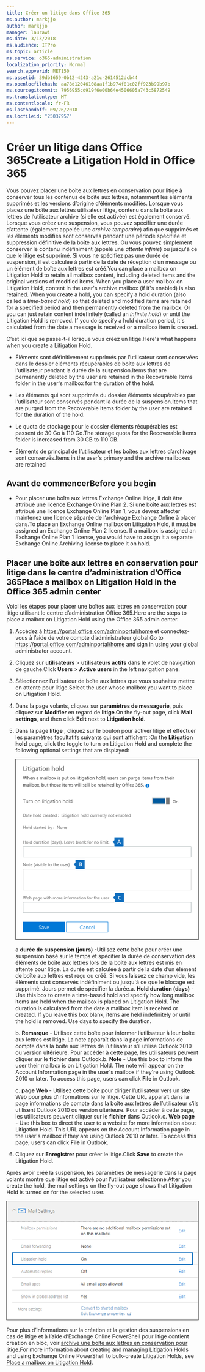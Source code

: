 ```yaml
---
title: Créer un litige dans Office 365
ms.author: markjjo
author: markjjo
manager: laurawi
ms.date: 3/13/2018
ms.audience: ITPro
ms.topic: article
ms.service: o365-administration
localization_priority: Normal
search.appverid: MET150
ms.assetid: 39db1659-0b12-4243-a21c-2614512dcb44
ms.openlocfilehash: aa78d12046108aa1f1b974f01c02ff923b99b97b
ms.sourcegitcommit: 7956955cd919f6e00b64e4506605a743c5872549
ms.translationtype: MT
ms.contentlocale: fr-FR
ms.lasthandoff: 09/26/2018
ms.locfileid: "25037957"
---
```

# <a name="create-a-litigation-hold-in-office-365"></a><span data-ttu-id="ade19-102">Créer un litige dans Office 365</span><span class="sxs-lookup"><span data-stu-id="ade19-102">Create a Litigation Hold in Office 365</span></span>

<span data-ttu-id="ade19-p101">Vous pouvez placer une boîte aux lettres en conservation pour litige à conserver tous les contenus de boîte aux lettres, notamment les éléments supprimés et les versions d’origine d’éléments modifiés. Lorsque vous placez une boîte aux lettres utilisateur litige, contenu dans la boîte aux lettres de l’utilisateur archive (si elle est activée) est également conservé. Lorsque vous créez une suspension, vous pouvez spécifier une durée d’attente (également appelée une *archive temporaire*) afin que supprimés et les éléments modifiés sont conservés pendant une période spécifiée et suppression définitive de la boîte aux lettres. Ou vous pouvez simplement conserver le contenu indéfiniment (appelé une *attente infinie*) ou jusqu'à ce que le litige est supprimé. Si vous ne spécifiez pas une durée de suspension, il est calculée à partir de la date de réception d’un message ou un élément de boîte aux lettres est créé.</span><span class="sxs-lookup"><span data-stu-id="ade19-p101">You can place a mailbox on Litigation Hold to retain all mailbox content, including deleted items and the original versions of modified items. When you place a user mailbox on Litigation Hold, content in the user's archive mailbox (if it's enabled) is also retained. When you create a hold, you can specify a hold duration (also called a *time-based hold*) so that deleted and modified items are retained for a specified period and then permanently deleted from the mailbox. Or you can just retain content indefinitely (called an *infinite hold*) or until the Litigation Hold is removed. If you do specify a hold duration period, it's calculated from the date a message is received or a mailbox item is created.</span></span> 
  
<span data-ttu-id="ade19-108">C’est ici que se passe-t-il lorsque vous créez un litige.</span><span class="sxs-lookup"><span data-stu-id="ade19-108">Here's what happens when you create a Litigation Hold.</span></span>
  
- <span data-ttu-id="ade19-109">Éléments sont définitivement supprimés par l’utilisateur sont conservées dans le dossier éléments récupérables de boîte aux lettres de l’utilisateur pendant la durée de la suspension.</span><span class="sxs-lookup"><span data-stu-id="ade19-109">Items that are permanently deleted by the user are retained in the Recoverable Items folder in the user's mailbox for the duration of the hold.</span></span>
    
- <span data-ttu-id="ade19-110">Les éléments qui sont supprimés du dossier éléments récupérables par l’utilisateur sont conservés pendant la durée de la suspension.</span><span class="sxs-lookup"><span data-stu-id="ade19-110">Items that are purged from the Recoverable Items folder by the user are retained for the duration of the hold.</span></span>
    
- <span data-ttu-id="ade19-111">Le quota de stockage pour le dossier éléments récupérables est passent de 30 Go à 110 Go.</span><span class="sxs-lookup"><span data-stu-id="ade19-111">The storage quota for the Recoverable Items folder is increased from 30 GB to 110 GB.</span></span>
    
- <span data-ttu-id="ade19-112">Éléments de principal de l’utilisateur et les boîtes aux lettres d’archivage sont conservés.</span><span class="sxs-lookup"><span data-stu-id="ade19-112">Items in the user's primary and the archive mailboxes are retained</span></span>
    
## <a name="before-you-begin"></a><span data-ttu-id="ade19-113">Avant de commencer</span><span class="sxs-lookup"><span data-stu-id="ade19-113">Before you begin</span></span>

- <span data-ttu-id="ade19-p102">Pour placer une boîte aux lettres Exchange Online litige, il doit être attribué une licence Exchange Online Plan 2. Si une boîte aux lettres est attribué une licence Exchange Online Plan 1, vous devrez affecter maintenez une licence séparée de l’archivage Exchange Online à placer dans.</span><span class="sxs-lookup"><span data-stu-id="ade19-p102">To place an Exchange Online mailbox on Litigation Hold, it must be assigned an Exchange Online Plan 2 license. If a mailbox is assigned an Exchange Online Plan 1 license, you would have to assign it a separate Exchange Online Archiving license to place it on hold.</span></span>
    

## <a name="place-a-mailbox-on-litigation-hold-in-the-office-365-admin-center"></a><span data-ttu-id="ade19-116">Placer une boîte aux lettres en conservation pour litige dans le centre d’administration d’Office 365</span><span class="sxs-lookup"><span data-stu-id="ade19-116">Place a mailbox on Litigation Hold in the Office 365 admin center</span></span>

<span data-ttu-id="ade19-117">Voici les étapes pour placer une boîtes aux lettres en conservation pour litige utilisant le centre d’administration Office 365.</span><span class="sxs-lookup"><span data-stu-id="ade19-117">Here are the steps to place a maibox on Litigation Hold using the Office 365 admin center.</span></span>

1. <span data-ttu-id="ade19-118">Accédez à https://portal.office.com/adminportal/home et connectez-vous à l’aide de votre compte d’administrateur global.</span><span class="sxs-lookup"><span data-stu-id="ade19-118">Go to https://portal.office.com/adminportal/home and sign in using your global administrator account.</span></span>
2. <span data-ttu-id="ade19-119">Cliquez sur **utilisateurs** > **utilisateurs actifs** dans le volet de navigation de gauche.</span><span class="sxs-lookup"><span data-stu-id="ade19-119">Click **Users** > **Active users** in the left navigation pane.</span></span>
3. <span data-ttu-id="ade19-120">Sélectionnez l’utilisateur de boîte aux lettres que vous souhaitez mettre en attente pour litige.</span><span class="sxs-lookup"><span data-stu-id="ade19-120">Select the user whose mailbox you want to place on Litigation Hold.</span></span>
4. <span data-ttu-id="ade19-121">Dans la page volants, cliquez sur **paramètres de messagerie**, puis cliquez sur **Modifier** en regard de **litige**.</span><span class="sxs-lookup"><span data-stu-id="ade19-121">On the fly-out page, click **Mail settings**, and then click **Edit** next to **Litigation hold**.</span></span>
5. <span data-ttu-id="ade19-122">Dans la page **litige** , cliquez sur le bouton pour activer litige et effectuer les paramètres facultatifs suivants qui sont affichent :</span><span class="sxs-lookup"><span data-stu-id="ade19-122">On the **Litigation hold** page, click the toggle to turn on Litigation Hold and complete the following optional settings that are displayed:</span></span>
 
    ![O365_LitigationHold1.png](media/O365-LitigationHold1.png)

    <span data-ttu-id="ade19-p103">a **durée de suspension (jours)** -Utilisez cette boîte pour créer une suspension basé sur le temps et spécifier la durée de conservation des éléments de boîte aux lettres lors de la boîte aux lettres est mis en attente pour litige. La durée est calculée à partir de la date d’un élément de boîte aux lettres est reçu ou créé. Si vous laissez ce champ vide, les éléments sont conservés indéfiniment ou jusqu'à ce que le blocage est supprimé. Jours permet de spécifier la durée.</span><span class="sxs-lookup"><span data-stu-id="ade19-p103">a. **Hold duration (days)** - Use this box to create a time-based hold and specify how long mailbox items are held when the mailbox is placed on Litigation Hold. The duration is calculated from the date a mailbox item is received or created. If you leave this box blank, items are held indefinitely or until the hold is removed. Use days to specify the duration.</span></span>
    
    <span data-ttu-id="ade19-p104">b. **Remarque** - Utilisez cette boîte pour informer l’utilisateur à leur boîte aux lettres est litige. La note apparaît dans la page informations de compte dans la boîte aux lettres de l’utilisateur s’il utilise Outlook 2010 ou version ultérieure. Pour accéder à cette page, les utilisateurs peuvent cliquer sur le **fichier** dans Outlook.</span><span class="sxs-lookup"><span data-stu-id="ade19-p104">b. **Note** - Use this box to inform the user their mailbox is on Litigation Hold. The note will appear on the Account Information page in the user's mailbox if they're using Outlook 2010 or later. To access this page, users can click **File** in Outlook.</span></span>
     
    <span data-ttu-id="ade19-p105">c. **page Web** - Utilisez cette boîte pour diriger l’utilisateur vers un site Web pour plus d’informations sur le litige. Cette URL apparaît dans la page informations de compte dans la boîte aux lettres de l’utilisateur s’ils utilisent Outlook 2010 ou version ultérieure. Pour accéder à cette page, les utilisateurs peuvent cliquer sur le **fichier** dans Outlook.</span><span class="sxs-lookup"><span data-stu-id="ade19-p105">c. **Web page** - Use this box to direct the user to a website for more information about Litigation Hold. This URL appears on the Account Information page in the user's mailbox if they are using Outlook 2010 or later. To access this page, users can click **File** in Outlook.</span></span>
 
6. <span data-ttu-id="ade19-137">Cliquez sur **Enregistrer** pour créer le litige.</span><span class="sxs-lookup"><span data-stu-id="ade19-137">Click **Save** to create the Litigation Hold.</span></span>

<span data-ttu-id="ade19-138">Après avoir créé la suspension, les paramètres de messagerie dans la page volants montre que litige est activé pour l’utilisateur sélectionné.</span><span class="sxs-lookup"><span data-stu-id="ade19-138">After you create the hold, the mail settings on the fly-out page shows that Litigation Hold is turned on for the selected user.</span></span>

![O365_LitigationHold2.png](media/O365-LitigationHold2.png)

<span data-ttu-id="ade19-140">Pour plus d’informations sur la création et la gestion des suspensions en cas de litige et à l’aide d’Exchange Online PowerShell pour litige contient création en bloc, voir [archive une boîte aux lettres en conservation pour litige](https://docs.microsoft.com/office365/SecurityCompliance/place-a-mailbox-on-litigation-hold).</span><span class="sxs-lookup"><span data-stu-id="ade19-140">For more information about creating and managing Litigation Holds and using Exchange Online PowerShell to bulk-create Litigation Holds, see [Place a mailbox on Litigation Hold](https://docs.microsoft.com/office365/SecurityCompliance/place-a-mailbox-on-litigation-hold).</span></span>
